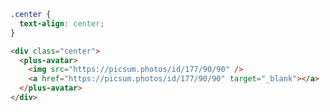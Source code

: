 ```css [style]
.center {
  text-align: center;
}
```

```html [template]
<div class="center">
  <plus-avatar>
    <img src="https://picsum.photos/id/177/90/90" />
    <a href="https://picsum.photos/id/177/90/90" target="_blank"></a>
  </plus-avatar>
</div>
```
